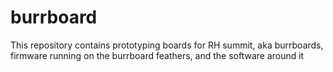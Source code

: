 # burrboard

This repository contains prototyping boards for RH summit, aka burrboards, firmware running on the
burrboard feathers, and the software around it
